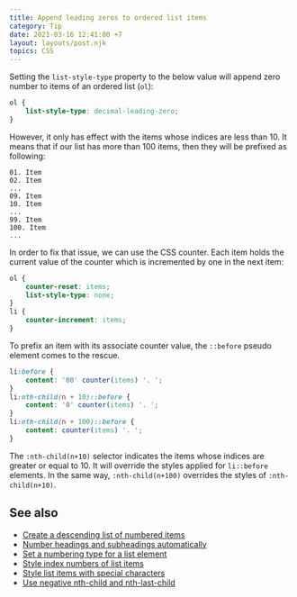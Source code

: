```yaml
---
title: Append leading zeros to ordered list items
category: Tip
date: 2021-03-16 12:41:00 +7
layout: layouts/post.njk
topics: CSS
---
```


Setting the `list-style-type` property to the below value will append zero number to items of an ordered list (`ol`):

```css
ol {
    list-style-type: decimal-leading-zero;
}
```

However, it only has effect with the items whose indices are less than 10. It means that if our list has more than 100 items, then they will be prefixed as following:

```shell
01. Item
02. Item
...
09. Item
10. Item
...
99. Item
100. Item
...
```

In order to fix that issue, we can use the CSS counter. Each item holds the current value of the counter which is incremented by one in the next item:

```css
ol {
    counter-reset: items;
    list-style-type: none;
}
li {
    counter-increment: items;
}
```

To prefix an item with its associate counter value, the `::before` pseudo element comes to the rescue.

```css
li:before {
    content: '00' counter(items) '. ';
}
li:nth-child(n + 10)::before {
    content: '0' counter(items) '. ';
}
li:nth-child(n + 100)::before {
    content: counter(items) '. ';
}
```

The `:nth-child(n+10)` selector indicates the items whose indices are greater or equal to 10. It will override the styles applied for `li::before` elements.
In the same way, `:nth-child(n+100)` overrides the styles of `:nth-child(n+10)`.

## See also

-   [Create a descending list of numbered items](/create-a-descending-list-of-numbered-items/)
-   [Number headings and subheadings automatically](/number-headings-and-subheadings-automatically/)
-   [Set a numbering type for a list element](/set-a-numbering-type-for-a-list-element/)
-   [Style index numbers of list items](/style-index-numbers-of-list-items/)
-   [Style list items with special characters](/style-list-items-with-special-characters/)
-   [Use negative nth-child and nth-last-child](/use-negative-nth-child-and-nth-last-child)
